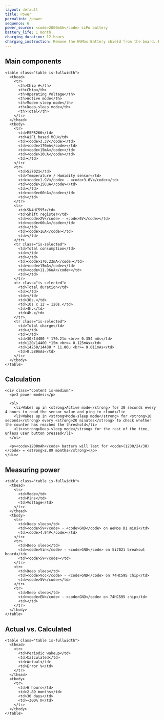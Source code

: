 ```yaml
---
layout: default
title: Power
permalink: /power
sequence: 6
power_source: <code>2000mAh</code> LiPo battery
battery_life: 1 month
charging_duration: 12 hours
charging_instruction: Remove the WeMos Battery shield from the board. Plug in the USB cable to the WeMos battery shield to charge. <code>Red</code> LED will be on while it is charging.<code>Green</code> LED will be on when charging is complete.
---
```


<section class="section is-small">
  <div class="container">
    <h2 class="title is-1">Main components</h2>

    <table class="table is-fullwidth">
      <thead>
        <tr>
          <th>Chip #</th>
          <th>Chip</th>
          <th>Operating Voltage</th>
          <th>Active mode</th>
          <th>Modem-sleep mode</th>
          <th>Deep-sleep mode</th>
          <th>Total</th>
        </tr>
      </thead>
      <tbody>
        <tr>
          <td>ESP8266</td>
          <td>WiFi based MCU</td>
          <td><code>3.3V</code></td>
          <td><code>170mA</code></td>
          <td><code>15mA</code></td>
          <td><code>10uA</code></td>
          <td></td>
        </tr>
        <tr>
          <td>Si7021</td>
          <td>Temperature / Humidity sensor</td>
          <td><code>1.9V</code> - <code>3.6V</code></td>
          <td><code>150uA</code></td>
          <td></td>
          <td><code>60nA</code></td>
          <td></td>
        </tr>
        <tr>
          <td>SN4HC595</td>
          <td>Shift register</td>
          <td><code>2V</code> - <code>6V</code></td>
          <td><code>60uA</code></td>
          <td></td>
          <td><code>1uA</code></td>
          <td></td>
        </tr>
        <tr class="is-selected">
          <td>Total consumption</td>
          <td></td>
          <td></td>
          <td><code>170.23mA</code></td>
          <td><code>15mA</code></td>
          <td><code>11.06uA</code></td>
          <td></td>
        </tr>
        <tr class="is-selected">
          <td>Total duration</td>
          <td></td>
          <td></td>
          <td>30s.</td>
          <td>10s x 12 = 120s.</td>
          <td>4h.</td>
          <td>4h.</td>
        </tr>
        <tr class="is-selected">
          <td>Total charge</td>
          <td></td>
          <td></td>
          <td>30/14400 * 170.21m <br>= 0.354 mAs</td>
          <td>120/14400 *15m <br>= 0.125mAs</td>
          <td>14250/14400 * 11.06u <br>= 0.011mAs</td>
          <td>0.589mAs</td>
        </tr>
      </tbody>
    </table>
  </div>
</section>

<section class="section is-small">
  <div class="container">
    <h2 class="title is-1">Calculation</h2>

    <div class="content is-medium">
      <p>3 power modes:</p>

      <ol>
        <li>Wakes up in <strong>Active mode</strong> for 30 seconds every 4 hours to read the sensor value and ping to cloud</li>
        <li>Wakes up in <strong>Mode-sleep mode</strong> for <strong>10 seconds</strong> every <strong>20 minutes</strong> to check whether the counter has reached the threshold</li>
        <li><strong>Deep-sleep mode</strong> for the rest of the time, unless user button pressed</li>
      </ol>

      <p><code>1200mAh</code> battery will last for <code>(1200/24/30)</code> = <strong>2.89 months</strong></p>
    </div>
  </div>
</section>

<section class="section is-small">
  <div class="container">
    <h2 class="title is-1">Measuring power</h2>

    <table class="table is-fullwidth">
      <thead>
        <tr>
          <td>Mode</td>
          <td>Pins</td>
          <td>Voltage</td>
        </tr>
      </thead>
      <tbody>
        <tr>
          <td>Deep sleep</td>
          <td><code>5V</code> - <code>GND</code> on WeMos D1 mini</td>
          <td><code>4.94V</code></td>
        </tr>
        <tr>
          <td>Deep sleep</td>
          <td><code>Vin</code> - <code>GND</code> on Si7021 breakout board</td>
          <td><code>5V</code></td>
        </tr>
        <tr>
          <td>Deep sleep</td>
          <td><code>Vcc</code> - <code>GND</code> on 74HC595 chip</td>
          <td><code>5V</code></td>
        </tr>
        <tr>
          <td>Deep sleep</td>
          <td><code>EN</code> - <code>GND</code> on 74HC595 chip</td>
          <td></td>
        </tr>
      </tbody>
    </table>
  </div>
</section>

<section class="section is-small">
  <div class="container">
    <h2 class="title is-1">Actual vs. Calculated</h2>

    <table class="table is-fullwidth">
      <thead>
        <tr>
          <td>Periodic wakeup</td>
          <td>Calculated</td>
          <td>Actual</td>
          <td>Error %</td>
        </tr>
      </thead>
      <tbody>
        <tr>
          <td>6 hours</td>
          <td>2.89 months</td>
          <td>30 days</td>
          <td>~300% ⁉️</td>
        </tr>
      </tbody>
    </table>
  </div>
</section>
